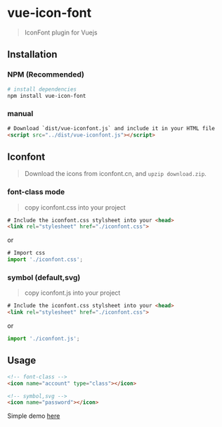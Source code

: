 # vue-icon-font

> IconFont plugin for Vuejs

## Installation

### NPM (Recommended)

``` bash
# install dependencies
npm install vue-icon-font
```

### manual

``` html
# Download `dist/vue-iconfont.js` and include it in your HTML file
<script src="../dist/vue-iconfont.js"></script>
```

## Iconfont

> Download the icons from iconfont.cn, and `upzip download.zip`. 

### font-class mode
> copy iconfont.css into your project

``` html
# Include the iconfont.css stylsheet into your <head>
<link rel="stylesheet" href="./iconfont.css">
```
or
``` js
# Import css
import './iconfont.css';
```

### symbol (default,svg)
> copy iconfont.js into your project

``` html
# Include the iconfont.css stylsheet into your <head>
<link rel="stylesheet" href="./iconfont.css">
```
or
``` js
import './iconfont.js';
```

## Usage

``` html
<!-- font-class -->
<icon name="account" type="class"></icon>

<!-- symbol,svg -->
<icon name="password"></icon>
```

Simple demo [here](https://github.com/ganl/vue-icon-font/demo/)